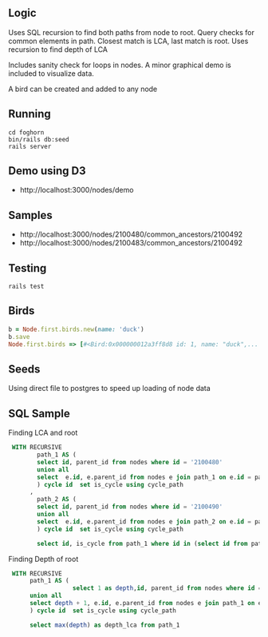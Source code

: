 ## Logic
Uses SQL recursion to find both paths from node to root.
Query checks for common elements in path. Closest match is LCA, last match is root.
Uses recursion to find depth of LCA

Includes sanity check for loops in nodes.
A minor graphical demo is included to visualize data.

A bird can be created and added to any node


## Running
```shell
cd foghorn
bin/rails db:seed
rails server
```

## Demo using D3
* http://localhost:3000/nodes/demo
 
## Samples
* http://localhost:3000/nodes/2100480/common_ancestors/2100492
* http://localhost:3000/nodes/2100483/common_ancestors/2100492

## Testing
```shell
rails test
```

## Birds
```ruby
b = Node.first.birds.new(name: 'duck')
b.save
Node.first.birds => [#<Bird:0x000000012a3ff8d8 id: 1, name: "duck",...
```

## Seeds
Using direct file to postgres to speed up loading of node data

## SQL Sample
Finding LCA and root
```sql
 WITH RECURSIVE
        path_1 AS (
        select id, parent_id from nodes where id = '2100480'
        union all
        select  e.id, e.parent_id from nodes e join path_1 on e.id = path_1.parent_id
        ) cycle id  set is_cycle using cycle_path
      ,
        path_2 AS (
        select id, parent_id from nodes where id = '2100490'
        union all
        select  e.id, e.parent_id from nodes e join path_2 on e.id = path_2.parent_id
        ) cycle id  set is_cycle using cycle_path

        select id, is_cycle from path_1 where id in (select id from path_2)
```
Finding Depth of root
```sql
 WITH RECURSIVE
      path_1 AS (
                  select 1 as depth,id, parent_id from nodes where id = 2100480
      union all
      select depth + 1, e.id, e.parent_id from nodes e join path_1 on e.id = path_1.parent_id
      ) cycle id  set is_cycle using cycle_path

      select max(depth) as depth_lca from path_1

```